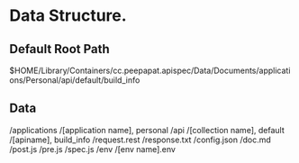 Data Structure.
===============

## Default Root Path
$HOME/Library/Containers/cc.peepapat.apispec/Data/Documents/applications/Personal/api/default/build_info

## Data 
/applications
    /[application name], personal 
        /api
            /[collection name], default
                /[apiname], build_info
                    /request.rest
                    /response.txt
                    /config.json
                    /doc.md
                    /post.js
                    /pre.js
                    /spec.js
        /env
            /[env name].env
